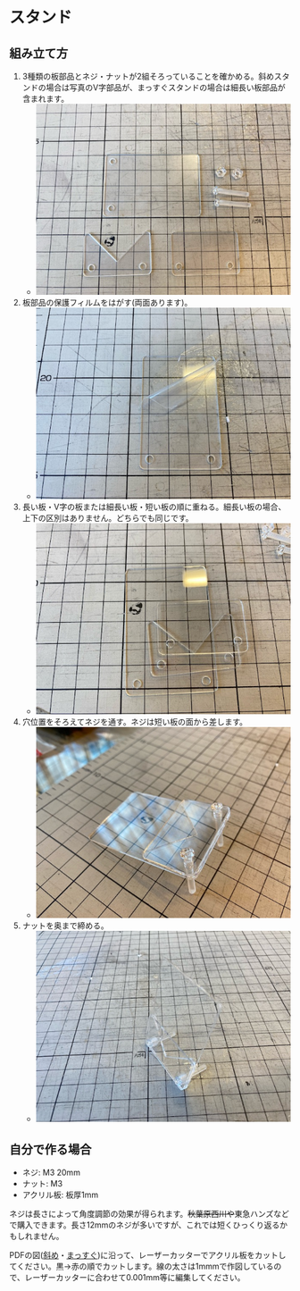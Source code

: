 # スタンド

## 組み立て方

1. 3種類の板部品とネジ・ナットが2組そろっていることを確かめる。斜めスタンドの場合は写真のV字部品が、まっすぐスタンドの場合は細長い板部品が含まれます。
    - ![](./images/1.JPG)
1. 板部品の保護フィルムをはがす(両面あります)。
    - ![](./images/2.JPG)
1. 長い板・V字の板または細長い板・短い板の順に重ねる。細長い板の場合、上下の区別はありません。どちらでも同じです。
    - ![](./images/3.JPG)
1. 穴位置をそろえてネジを通す。ネジは短い板の面から差します。
    - ![](./images/4.JPG)
1. ナットを奥まで締める。
    - ![](./images/5.JPG)

## 自分で作る場合

- ネジ: M3 20mm
- ナット: M3
- アクリル板: 板厚1mm

ネジは長さによって角度調節の効果が得られます。~~秋葉原西川や~~東急ハンズなどで購入できます。長さ12mmのネジが多いですが、これでは短くひっくり返るかもしれません。

PDFの図([斜め](./Stand_Cut_45deg.pdf)・[まっすぐ](./Stand_Cut_Straight.pdf))に沿って、レーザーカッターでアクリル板をカットしてください。黒→赤の順でカットします。線の太さは1mmmで作図しているので、レーザーカッターに合わせて0.001mm等に編集してください。
